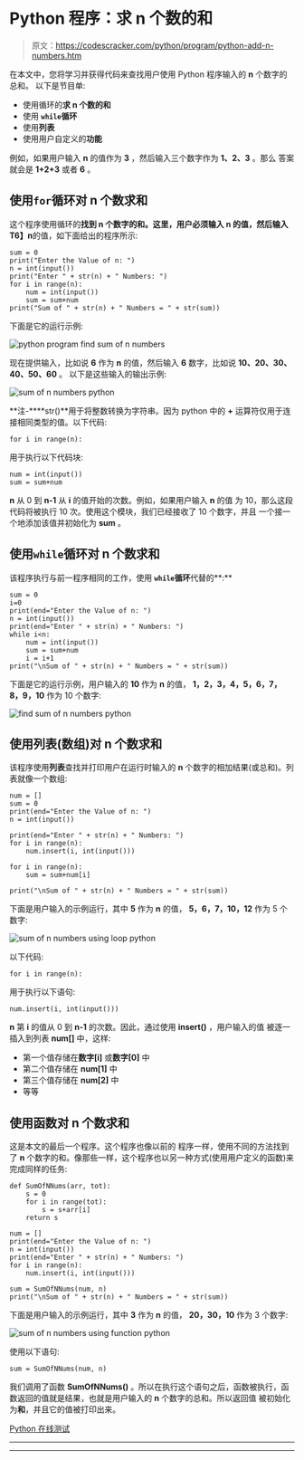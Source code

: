 # Python 程序：求 n 个数的和

> 原文：<https://codescracker.com/python/program/python-add-n-numbers.htm>

在本文中，您将学习并获得代码来查找用户使用 Python 程序输入的 **n** 个数字的总和。 以下是节目单:

*   使用循环的**求 **n** 个数的和**
*   使用 **`while`循环**
*   使用**列表**
*   使用用户自定义的**功能**

例如，如果用户输入 **n** 的值作为 **3** ，然后输入三个数字作为 **1、2、3** 。那么 答案就会是 **1+2+3** 或者 **6** 。

## 使用`for`循环对 n 个数求和

这个程序使用循环的**找到 **n** 个数字的和。这里，用户必须输入 **n** 的值，然后输入 T6】n**的值，如下面给出的程序所示:

```
sum = 0
print("Enter the Value of n: ")
n = int(input())
print("Enter " + str(n) + " Numbers: ")
for i in range(n):
    num = int(input())
    sum = sum+num
print("Sum of " + str(n) + " Numbers = " + str(sum))
```

下面是它的运行示例:

![python program find sum of n numbers](img/7f3414b4cd9004e49eb0744b4400f1c6.png)

现在提供输入，比如说 **6** 作为 **n** 的值，然后输入 **6** 数字，比如说 **10、20、30、40、50、60** 。 以下是这些输入的输出示例:

![sum of n numbers python](img/499a96934dcc7b6bf0e03ad727f8dd7e.png)

**注-****str()**用于将整数转换为字符串。因为 python 中的 **+** 运算符仅用于连接相同类型的值。以下代码:

```
for i in range(n):
```

用于执行以下代码块:

```
num = int(input())
sum = sum+num
```

**n** 从 0 到 **n-1** 从 **i** 的值开始的次数。例如，如果用户输入 **n** 的值 为 10，那么这段代码将被执行 10 次。使用这个模块，我们已经接收了 10 个数字，并且 一个接一个地添加该值并初始化为 **sum** 。

## 使用`while`循环对 n 个数求和

该程序执行与前一程序相同的工作，使用 **`while`循环**代替的**:**

```
sum = 0
i=0
print(end="Enter the Value of n: ")
n = int(input())
print(end="Enter " + str(n) + " Numbers: ")
while i<n:
    num = int(input())
    sum = sum+num
    i = i+1
print("\nSum of " + str(n) + " Numbers = " + str(sum))
```

下面是它的运行示例，用户输入的 **10** 作为 **n** 的值， **1，2，3，4，5，6，7，8，9，10** 作为 10 个数字:

![find sum of n numbers python](img/9f13ca2d83cfe176341b45041947f68f.png)

## 使用列表(数组)对 n 个数求和

该程序使用**列表**查找并打印用户在运行时输入的 **n** 个数字的相加结果(或总和)。列表就像一个数组:

```
num = []
sum = 0
print(end="Enter the Value of n: ")
n = int(input())

print(end="Enter " + str(n) + " Numbers: ")
for i in range(n):
    num.insert(i, int(input()))

for i in range(n):
    sum = sum+num[i]

print("\nSum of " + str(n) + " Numbers = " + str(sum))
```

下面是用户输入的示例运行，其中 **5** 作为 **n** 的值， **5，6，7，10，12** 作为 5 个数字:

![sum of n numbers using loop python](img/7b841ca61fc3b3559e4337e345091376.png)

以下代码:

```
for i in range(n):
```

用于执行以下语句:

```
num.insert(i, int(input()))
```

**n** 第 **i** 的值从 0 到 **n-1** 的次数。因此，通过使用 **insert()** ，用户输入的值 被逐一插入到列表 **num[]** 中，这样:

*   第一个值存储在**数字[i]** 或**数字[0]** 中
*   第二个值存储在 **num[1]** 中
*   第三个值存储在 **num[2]** 中
*   等等

## 使用函数对 n 个数求和

这是本文的最后一个程序。这个程序也像以前的 程序一样，使用不同的方法找到了 **n** 个数字的和。像那些一样，这个程序也以另一种方式(使用用户定义的函数)来完成同样的任务:

```
def SumOfNNums(arr, tot):
    s = 0
    for i in range(tot):
        s = s+arr[i]
    return s

num = []
print(end="Enter the Value of n: ")
n = int(input())
print(end="Enter " + str(n) + " Numbers: ")
for i in range(n):
    num.insert(i, int(input()))

sum = SumOfNNums(num, n)
print("\nSum of " + str(n) + " Numbers = " + str(sum))
```

下面是用户输入的示例运行，其中 **3** 作为 **n** 的值， **20，30，10** 作为 3 个数字:

![sum of n numbers using function python](img/6216224147986c03f64c5ba863aa4656.png)

使用以下语句:

```
sum = SumOfNNums(num, n)
```

我们调用了函数 **SumOfNNums()** 。所以在执行这个语句之后，函数被执行，函数返回的值就是结果，也就是用户输入的 **n** 个数字的总和。所以返回值 被初始化为**和**，并且它的值被打印出来。

[Python 在线测试](/exam/showtest.php?subid=10)

* * *

* * *